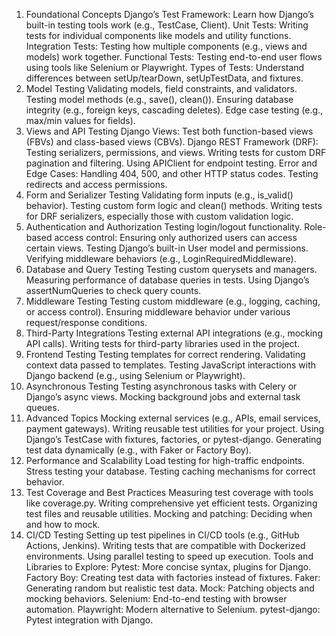 1. Foundational Concepts
Django’s Test Framework: Learn how Django’s built-in testing tools work (e.g., TestCase, Client).
Unit Tests: Writing tests for individual components like models and utility functions.
Integration Tests: Testing how multiple components (e.g., views and models) work together.
Functional Tests: Testing end-to-end user flows using tools like Selenium or Playwright.
Types of Tests: Understand differences between setUp/tearDown, setUpTestData, and fixtures.
2. Model Testing
Validating models, field constraints, and validators.
Testing model methods (e.g., save(), clean()).
Ensuring database integrity (e.g., foreign keys, cascading deletes).
Edge case testing (e.g., max/min values for fields).
3. Views and API Testing
Django Views: Test both function-based views (FBVs) and class-based views (CBVs).
Django REST Framework (DRF):
Testing serializers, permissions, and views.
Writing tests for custom DRF pagination and filtering.
Using APIClient for endpoint testing.
Error and Edge Cases:
Handling 404, 500, and other HTTP status codes.
Testing redirects and access permissions.
4. Form and Serializer Testing
Validating form inputs (e.g., is_valid() behavior).
Testing custom form logic and clean() methods.
Writing tests for DRF serializers, especially those with custom validation logic.
5. Authentication and Authorization
Testing login/logout functionality.
Role-based access control:
Ensuring only authorized users can access certain views.
Testing Django’s built-in User model and permissions.
Verifying middleware behaviors (e.g., LoginRequiredMiddleware).
6. Database and Query Testing
Testing custom querysets and managers.
Measuring performance of database queries in tests.
Using Django’s assertNumQueries to check query counts.
7. Middleware Testing
Testing custom middleware (e.g., logging, caching, or access control).
Ensuring middleware behavior under various request/response conditions.
8. Third-Party Integrations
Testing external API integrations (e.g., mocking API calls).
Writing tests for third-party libraries used in the project.
9. Frontend Testing
Testing templates for correct rendering.
Validating context data passed to templates.
Testing JavaScript interactions with Django backend (e.g., using Selenium or Playwright).
10. Asynchronous Testing
Testing asynchronous tasks with Celery or Django’s async views.
Mocking background jobs and external task queues.
11. Advanced Topics
Mocking external services (e.g., APIs, email services, payment gateways).
Writing reusable test utilities for your project.
Using Django’s TestCase with fixtures, factories, or pytest-django.
Generating test data dynamically (e.g., with Faker or Factory Boy).
12. Performance and Scalability
Load testing for high-traffic endpoints.
Stress testing your database.
Testing caching mechanisms for correct behavior.
13. Test Coverage and Best Practices
Measuring test coverage with tools like coverage.py.
Writing comprehensive yet efficient tests.
Organizing test files and reusable utilities.
Mocking and patching: Deciding when and how to mock.
14. CI/CD Testing
Setting up test pipelines in CI/CD tools (e.g., GitHub Actions, Jenkins).
Writing tests that are compatible with Dockerized environments.
Using parallel testing to speed up execution.
Tools and Libraries to Explore:
Pytest: More concise syntax, plugins for Django.
Factory Boy: Creating test data with factories instead of fixtures.
Faker: Generating random but realistic test data.
Mock: Patching objects and mocking behaviors.
Selenium: End-to-end testing with browser automation.
Playwright: Modern alternative to Selenium.
pytest-django: Pytest integration with Django.
